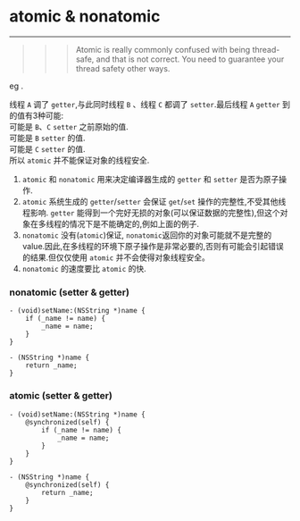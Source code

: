 # atomic & nonatomic
---

>>> Atomic is really commonly confused with being thread-safe, and that is not correct. You need to guarantee your thread safety other ways.

eg .

线程 `A` 调了 `getter`,与此同时线程 `B` 、线程 `C` 都调了 `setter`.最后线程 `A` `getter` 到的值有3种可能:  
可能是 `B`、`C` `setter` 之前原始的值.  
可能是 `B` `setter` 的值.  
可能是 `C` `setter` 的值.  
所以 `atomic` 并不能保证对象的线程安全.  

1. `atomic` 和 `nonatomic` 用来决定编译器生成的 `getter` 和 `setter` 是否为原子操作.
2. `atomic` 系统生成的 `getter`/`setter` 会保证 `get`/`set` 操作的完整性,不受其他线程影响. `getter` 能得到一个完好无损的对象(可以保证数据的完整性),但这个对象在多线程的情况下是不能确定的,例如上面的例子.
3. `nonatomic` 没有(`atomic`)保证, `nonatomic`返回你的对象可能就不是完整的value.因此,在多线程的环境下原子操作是非常必要的,否则有可能会引起错误的结果.但仅仅使用 `atomic` 并不会使得对象线程安全。
4. `nonatomic` 的速度要比 `atomic` 的快.

### nonatomic (setter & getter)

````
- (void)setName:(NSString *)name {
    if (_name != name) {
        _name = name;
    }
}

- (NSString *)name {
    return _name;
}
````

### atomic (setter & getter)

````
- (void)setName:(NSString *)name {
    @synchronized(self) {
        if (_name != name) {
            _name = name;
        }
    }
}

- (NSString *)name {
    @synchronized(self) {
        return _name;
    }
}
````